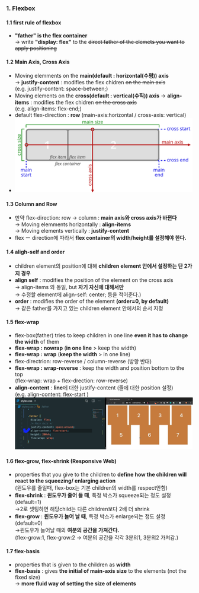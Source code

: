 ### 1. Flexbox

#### 1.1 first rule of flexbox

- **"father" is the flex container**  
  → write **"display: flex"** to the ~~direct father of the elemets you want to apply positioning~~

#### 1.2 Main Axis, Cross Axis

- Moving elemments on the **main(default : horizontal(수평)) axis**  
  → **justify-content** : modifies the flex chidren ~~on the main axis~~  
  (e.g. justify-content: space-between;)
- Moving elements on the **cross(default : vertical(수직)) axis**
  → **align-items** : modifies the flex chidren ~~on the cross axis~~  
  (e.g. align-items: flex-end;)
- default flex-direction : **row** (main-axis:horizontal / cross-axis: vertical)
- <img src="./img/flex-direction-terms.svg" width="800px">

#### 1.3 Column and Row

- 만약 flex-direction: row → column : **main axis와 cross axis가 바뀐다**  
  → Moving elemments horizontally : **align-items**  
  → Moving elements vertically : **justify-content**
- flex ー direction에 따라서 **flex container의 width/height를 설정해야 한다.**

#### 1.4 aligh-self and order

- children element의 position에 대해 **children element 안에서 설정하는 단 2가지 경우**
- **align self** : modifies the position of the element on the cross axis  
  → align-items 와 동일, but **자기 자신에 대해서만**  
  → 수정할 element에 align-self: center; 등을 적어준다.)
- **order** : modifies the order of the element **(order=0, by default)**  
  → 같은 father를 가지고 있는 children element 안에서의 순서 지정

#### 1.5 flex-wrap

- flex-box(father) tries to keep children in one line **even it has to change the width** of them
- **flex-wrap : nowrap** (**in one line** > keep the width)
- **flex-wrap : wrap** (**keep the width** > in one line)
- flex-directrion: row-reverse / column-reverse (방향 반대)
- **flex-wrap : wrap-reverse** : keep the width and position bottom to the top  
  (flex-wrap: wrap + flex-drection: row-reverse)
- **align-content** : **line**에 대한 justify-content (줄에 대한 position 설정)  
  (e.g. align-content: flex-start )
  <img src="./img/align-content:flex-start.png" width="800px">

#### 1.6 flex-grow, flex-shrink (Responsive Web)

- properties that you give to the children to **define how the children will react to the squeezing/ enlarging action**  
  (윈도우를 줄일때, flex-box는 기본 children의 width를 respect안함)
- **flex-shrink** : **윈도우가 줄어 들 때**, 특정 박스가 squeeze되는 정도 설정 (default=1)  
  →2로 셋팅하면 해당child는 다른 children보다 2배 더 shrink
- **flex-grow** : **윈도우가 늘어 날 때**, 특정 박스가 enlarge되는 정도 설정 (default=0)  
  →윈도우가 늘어날 때의 **여분의 공간을 가져간다.**  
  (flex-grow:1, flex-grow:2 -> 여분의 공간을 각각 3분의1, 3분의2 가져감.)

#### 1.7 flex-basis

- properties that is given to the children as **width**
- **flex-basis** : gives **the initial of main-axis size** to the elements (not the fixed size)  
  → **more fluid way of setting the size of elements**
